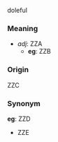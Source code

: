 doleful
### Meaning
+ _adj_: ZZA
	+ __eg__: ZZB

### Origin

ZZC

### Synonym

__eg__: ZZD

+ ZZE


